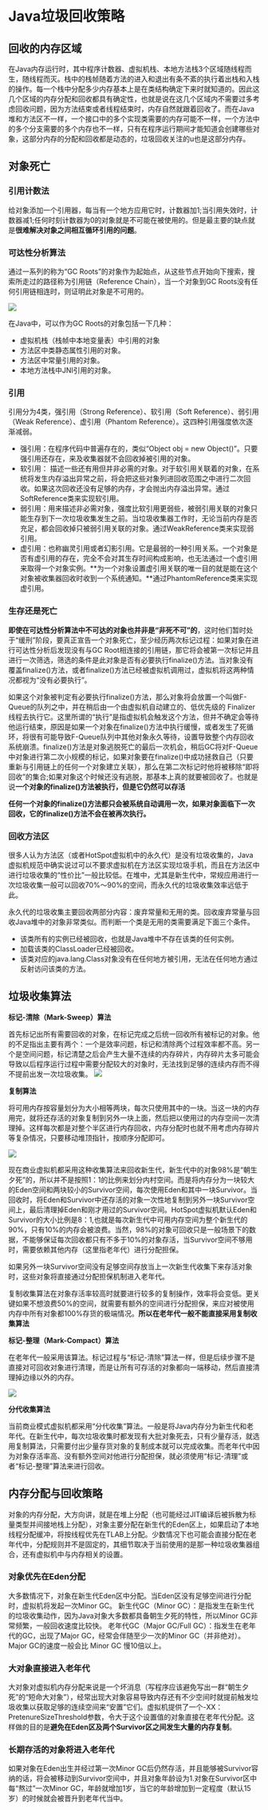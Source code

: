 
# Java垃圾回收策略

## 回收的内存区域

在Java内存运行时，其中程序计数器、虚拟机栈、本地方法栈3个区域随线程而生，随线程而灭。栈中的栈帧随着方法的进入和退出有条不紊的执行着出栈和入栈的操作。每一个栈中分配多少内存基本上是在类结构确定下来时就知道的。因此这几个区域的内存分配和回收都具有确定性，也就是说在这几个区域内不需要过多考虑回收问题，因为方法结束或者线程结束时，内存自然就跟着回收了。而在Java堆和方法区不一样，一个接口中的多个实现类需要的内存可能不一样，一个方法中的多个分支需要的多个内存也不一样，只有在程序运行期间才能知道会创建哪些对象，这部分内存的分配和回收都是动态的，垃圾回收关注的u也是这部分内存。

## 对象死亡

### 引用计数法
给对象添加一个引用器，每当有一个地方应用它时，计数器加1;当引用失效时，计数器减1;任何时刻计数器为0的对象就是不可能在被使用的。但是最主要的缺点就是**很难解决对象之间相互循环引用的问题**。

### 可达性分析算法

通过一系列的称为“GC Roots”的对象作为起始点，从这些节点开始向下搜索，搜索所走过的路径称为引用链（Reference Chain），当一个对象到GC Roots没有任何引用链相连时，则证明此对象是不可用的。

![](./imgs/04-1.jpg)

在Java中，可以作为GC Roots的对象包括一下几种：

- 虚拟机栈（栈帧中本地变量表）中引用的对象
- 方法区中类静态属性引用的对象。
- 方法区中常量引用的对象。
- 本地方法栈中JNI引用的对象。

### 引用

引用分为4类，强引用（Strong Reference）、软引用（Soft Reference）、弱引用（Weak Reference）、虚引用（Phantom Reference）。这四种引用强度依次逐渐减弱。

- 强引用：在程序代码中普遍存在的，类似“Object obj = new Object()”。只要强引用还存在，来及收集器就不会回收掉被引用的对象。
- 软引用： 描述一些还有用但并非必需的对象。对于软引用关联着的对象，在系统将发生内存溢出异常之前，将会把这些对象列进回收范围之中进行二次回收。如果这次回收还没有足够的内存，才会抛出内存溢出异常。通过SoftReference类来实现软引用。
- 弱引用：用来描述非必需对象，强度比软引用更弱些，被弱引用关联的对象只能生存到下一次垃圾收集发生之前。当垃圾收集器工作时，无论当前内存是否充足，都会回收掉只被弱引用关联的对象。通过WeakReference类来实现弱引用。
- 虚引用：也称幽灵引用或者幻影引用。它是最弱的一种引用关系。一个对象是否有虚引用的存在，完全不会对其生存时间构成影响，也无法通过一个虚引用来取得一个对象实例。**为一个对象设置虚引用关联的唯一目的就是能在这个对象被收集器回收时收到一个系统通知。**通过PhantomReference类来实现虚引用。

### 生存还是死亡

**即使在可达性分析算法中不可达的对象也并非是“非死不可”的**，这时他们暂时处于“缓刑”阶段，要真正宣告一个对象死亡，至少经历两次标记过程：如果对象在进行可达性分析后发现没有与GC Root相连接的引用链，那它将会被第一次标记并且进行一次筛选，筛选的条件是此对象是否有必要执行finalize()方法。当对象没有覆盖finalize()方法，或者finalize()方法已经被虚拟机调用过，虚拟机将这两种情况都视为“没有必要执行”。

如果这个对象被判定有必要执行finalize()方法，那么对象将会放置一个叫做F-Queue的队列之中，并在稍后由一个由虚拟机自动建立的、低优先级的 Finalizer 线程去执行它。这里所谓的“执行”是指虚拟机会触发这个方法，但并不确定会等待他运行结束，原因是如果一个对象在finalize()方法中执行缓慢，或者发生了死循环，将很有可能导致F-Queue队列中其他对象永久等待，设置导致整个内存回收系统崩溃。finalize()方法是对象逃脱死亡的最后一次机会，稍后GC将对F-Queue中对象进行第二次小规模的标记，如果对象要在finalize()中成功拯救自己（只要重新与引用链上的任何一个对象建立关联），那么在第二次标记时他将被移除“即将回收”的集合;如果对象这个时候还没有逃脱，那基本上真的就要被回收了。也就是说**一个对象的finalize()方法被执行，但是它仍然可以存活**

**任何一个对象的finalize()方法都只会被系统自动调用一次，如果对象面临下一次回收，它的finalize()方法不会在被再次执行。**

### 回收方法区

很多人认为方法区（或者HotSpot虚拟机中的永久代）是没有垃圾收集的，Java虚拟机规范中确实说过可以不要求虚拟机在方法区实现垃圾手机，而且在方法区中进行垃圾收集的“性价比”一般比较低。在堆中，尤其是新生代中，常规应用进行一次垃圾收集一般可以回收70%～90%的空间，而永久代的垃圾收集效率远低于此。

永久代的垃圾收集主要回收两部分内容：废弃常量和无用的类。回收废弃常量与回收Java堆中的对象非常类似。而判断一个类是无用的类需要满足下面三个条件。

- 该类所有的实例已经被回收，也就是Java堆中不存在该类的任何实例。
- 加载该类的ClassLoader已经被回收。
- 该类对应的java.lang.Class对象没有在任何地方被引用，无法在任何地方通过反射访问该类的方法。

## 垃圾收集算法

**标记-清除（Mark-Sweep）算法**

首先标记出所有需要回收的对象，在标记完成之后统一回收所有被标记的对象。他的不足指出主要有两个：一个是效率问题，标记和清除两个过程效率都不高。另一个是空间问题，标记清楚之后会产生大量不连续的内存碎片，内存碎片太多可能会导致以后程序运行过程中需要分配较大的对象时，无法找到足够的连续内存而不得不提前出发一次垃圾收集。
![](./imgs/04-2.jpg)

**复制算法**

将可用内存按容量划分为大小相等两块，每次只使用其中的一块。当这一块的内存用完，就将还存活的对象复制到另外一块上面，然后把以使用过的内存空间一次清理掉。这样每次都是对整个半区进行内存回收，内存分配时也就不用考虑内存碎片等复杂情况，只要移动堆顶指针，按顺序分配即可。

![](./imgs/04-3.jpg)

现在商业虚拟机都采用这种收集算法来回收新生代，新生代中的对象98%是“朝生夕死”的，所以并不是按照1：1的比例来划分内村空间。而是将内存分为一块较大的Eden空间和两块较小的Survivor空间，每次使用Eden和其中一块Survivor。当回收时，将Eden和Survivor中还存活的对象一次性地复制到另外一块Survivor空间上，最后清理掉Eden和刚才用过的Survivor空间。HotSpot虚拟机默认Eden和Survivor的大小比例是8：1,也就是每次新生代中可用内存空间为整个新生代的90%，只有10%的内存会被浪费。当然，98%的对象可回收只是一般场景下的数据，不能够保证每次回收都只有不多于10%的对象存活，当Survivor空间不够用时，需要依赖其他内存（这里指老年代）进行分配担保。

如果另外一块Survivor空间没有足够空间存放当上一次新生代收集下来存活对象时，这些对象将直接通过分配担保机制进入老年代。

复制收集算法在对象存活率较高时就要进行较多的复制操作，效率将会变低。更关键如果不想浪费50%的空间，就需要有额外的空间进行分配担保，来应对被使用内存中所有对象都100%存货的极端情况。**所以在老年代一般不能直接采用复制收集算法**

**标记-整理（Mark-Compact）算法**

在老年代一般采用该算法。标记过程与“标记-清除”算法一样，但是后续步骤不是直接对可回收对象进行清理，而是让所有可存活的对象都向一端移动，然后直接清理掉边缘以外的内存。

![](./imgs/04-4.jpg)

**分代收集算法**

当前商业模式虚拟机都采用“分代收集”算法。一般是将Java内存分为新生代和老年代。在新生代中，每次垃圾收集时都发现有大批对象死去，只有少量存活，就选用复制算法，只需要付出少量存货对象的复制成本就可以完成收集。而老年代中因为对象存活率高、没有额外空间对他进行分配担保，就必须使用“标记-清理”或者“标记-整理”算法来进行回收。

## 内存分配与回收策略

对象的内存分配，大方向讲，就是在堆上分配（也可能经过JIT编译后被拆散为标量类型并间接地栈上分配），对象主要分配在新生代的Eden区上，如果启动了本地线程分配缓冲，将按线程优先在TLAB上分配。少数情况下也可能会直接分配在老年代中，分配规则并不是固定的，其细节取决于当前使用的是那一种垃圾收集器组合，还有虚拟机中与内存相关的设置。

### **对象优先在Eden分配**

大多数情况下，对象在新生代Eden区中分配。当Eden区没有足够空间进行分配时，虚拟机将发起一次Minor GC。
新生代GC（Minor GC）：是指发生在新生代的垃圾收集动作，因为Java对象大多数都具备朝生夕死的特性，所以Minor GC非常频繁，一般回收速度比较快。
老年代GC（Major GC/Full GC）：指发生在老年代的GC，出现了Major GC，经常会伴随至少一次的Minor GC（并非绝对）。Major GC的速度一般会比 Minor GC 慢10倍以上。

### **大对象直接进入老年代**

大对象对虚拟机内存分配来说是一个坏消息（写程序应该避免写出一群“朝生夕死”的“短命大对象”），经常出现大对象容易导致内存还有不少空间时就提前触发垃圾收集以获取足够的连续空间来“安置”它们。虚拟机提供了一个-XX：PretenureSizeThreshold参数，令大于这个设置值的对象直接在老年代分配。这样做的目的是**避免在Eden区及两个Survivor区之间发生大量的内存复制**。

### **长期存活的对象将进入老年代**

如果对象在Eden出生并经过第一次Minor GC后仍然存活，并且能够被Survivor容纳的话，将会被移动到Survivor空间中，并且对象年龄设为1.对象在Survivor区中每“熬过”一次Minor GC，年龄就增加1岁，当它的年龄增加到一定程度（默认15岁）的时候就会被晋升到老年代当中。